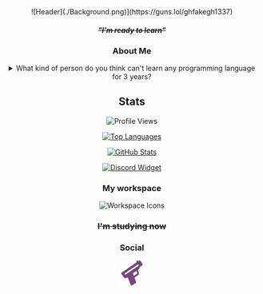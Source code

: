 <div align="center">
  ![Header](./Background.png)](https://guns.lol/ghfakegh1337)

  #### ~~*"I'm ready to learn"*~~

  ### About Me

  <details><summary>What kind of person do you think can't learn any programming language for 3 years?</summary>That's me. 😢</details>

  ## Stats

  ![Profile Views](https://komarev.com/ghpvc/?username=ghfakegh1337&color=red&style=for-the-badge)

  [![Top Languages](https://github-readme-stats.vercel.app/api/top-langs/?username=ghfakegh1337&title_color=7433FF&icon_color=bb2acf&text_color=b3b3ff&bg_color=0,000000,130F40&hide_border=true&layout=compact&hide=batchfile,c#)](https://github.com/ghfakegh1337)

  [![GitHub Stats](https://github-readme-stats.vercel.app/api?username=ghfakegh1337&show_icons=true&show_icons=true&title_color=7433FF&icon_color=bb2acf&text_color=b3b3ff&bg_color=0,000000,130F40&hide_border=true)](https://github.com/ghfakegh1337)

  [![Discord Widget](https://discord.c99.nl/widget/theme-1/1216658270538698814.png)](https://discord.c99.nl/widget/theme-1/1216658270538698814.png)

  ### My workspace

  ![Workspace Icons](https://skillicons.dev/icons?i=windows,linux)

  ### ~~I'm studying now~~

  ### Social

  [![Guns.lol](./gunslol.png)](https://guns.lol/ghfakegh1337)
</div>
